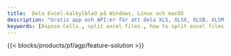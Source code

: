 ```yaml
---
title:  Dela Excel-kalkylblad på Windows, Linux och macOS
description: "Gratis app och API:er för att dela XLS, XLSX, XLSB, XLSM och ODS filer"
keywords: [Aspose.Cells., split excel files., how to split excel files into multiple files., excel splitter., split Cell., Cell splitter]
---
```

{{< blocks/products/pf/agp/feature-solution >}} 
